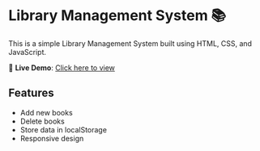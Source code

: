 # Library Management System 📚

This is a simple Library Management System built using HTML, CSS, and JavaScript.

🔗 **Live Demo**: [Click here to view]([https://your-live-url.com](https://librarymanage77.ccbp.tech/))

## Features
- Add new books
- Delete books
- Store data in localStorage
- Responsive design
